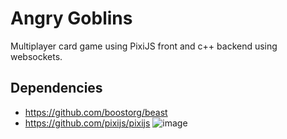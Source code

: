 # Angry Goblins
Multiplayer card game using PixiJS front and c++ backend using websockets.
## Dependencies
* https://github.com/boostorg/beast
* https://github.com/pixijs/pixijs
 ![image](https://github.com/user-attachments/assets/e4565c6e-229a-493d-880b-5e54506f1a3f)
